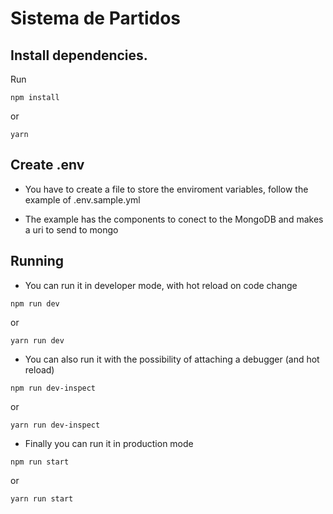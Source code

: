 # Sistema de Partidos

## Install dependencies.

Run

```
npm install
```

or

```
yarn
```
## Create .env
 
 * You have to create a file to store the enviroment variables, follow the example of .env.sample.yml

 * The example has the components to conect to the MongoDB and makes a uri to send to mongo

## Running

 * You can run it in developer mode, with hot reload on code change

```
npm run dev
``` 
or
```
yarn run dev
```

 * You can also run it with the possibility of attaching a debugger (and hot reload)


```
npm run dev-inspect
``` 
or
```
yarn run dev-inspect
```

 * Finally you can run it in production mode


```
npm run start
``` 
or
```
yarn run start
```
